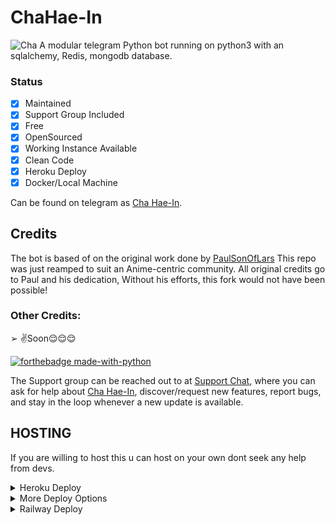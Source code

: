 # ChaHae-In
![Cha](https://telegra.ph//file/257059bc7f419a24a021d.jpg)
A modular telegram Python bot running on python3 with an sqlalchemy, Redis, mongodb database.

### Status

+ [x] Maintained
+ [x] Support Group Included
+ [x] Free
+ [x] OpenSourced
+ [x] Working Instance Available
+ [x] Clean Code
+ [x] Heroku Deploy
+ [x] Docker/Local Machine

Can be found on telegram as [Cha Hae-In](https://t.me/ChaHaeInbot).

## Credits
The bot is based of on the original work done by [PaulSonOfLars](https://github.com/PaulSonOfLars)
This repo was just reamped to suit an Anime-centric community. All original credits go to Paul and his dedication, Without his efforts, this fork would not have been possible!

### Other Credits:
➢ ✌️Soon😌😌😌

[![forthebadge made-with-python](http://ForTheBadge.com/images/badges/made-with-python.svg)](https://www.python.org/)

The Support group can be reached out to at [Support Chat](http://t.me/idk), where you can ask for help about [Cha Hae-In](https://t.me/ChaHaeInbot), discover/request new features, report bugs, and stay in the loop whenever a new update is available. 

## HOSTING
If you are willing to host this u can host on your own dont seek any help from devs.
<details>
	<summary>Heroku Deploy</summary>
	<br>
	<b>
The Easiest Way to Deploy This Bot is Via Heroku.
		In Order To deploy, You Just Have Fill The Necessary Environment Variables and Done!</b>
	
  <h1>
    <p align="left">
        <a href="https://heroku.com/deploy?template=https://github.com/Solo-Dragon/ChaHae-In">
            <img src="https://www.herokucdn.com/deploy/button.svg" alt="Deploy">
        </a>
    </p>
</h1>

</details> 

<details>
    <summary>More Deploy Options</summary>
    <br>
    <p align="center">

    Deploying on Local Machine

</p>

```console
    ~$ git clone https://github.com/Solo-Dragon/ChaHae-In
    ~$ cd AriseRobot
    ~$ cp sample_config.py config.py
```

Edit Config.py with your own Values

Start with ```python -m AriseRobot```

</details>    

<details>
      <summary>Railway Deploy </summary>
      <br>
       <p align="center">
       [![Deploy on Railway](https://railway.app/button.svg)](https://railway.app/new/template?template=https%3A%2F%2Fgithub.com%2FSolo-Dragon%2FChaHae-In&envs=INFOPIC%2CEVENT_LOGS%2CENV%2CAPI_ID%2CAPI_HASH%2CBOT_ID%2CMONGO_DB_URI%2COPENWEATHERMAP_ID%2CVIRUS_API_KEY%2CSTRICT_GBAN%2CCASH_API_KEY%2CTIME_API_KEY%2CSUPPORT_CHAT%2CSPAMWATCH_SUPPORT_CHAT%2CSPAMWATCH_API%2CBOT_USERNAME%2CJOIN_LOGGER%2CDRAGONS%2CDEV_USERS%2CDEMONS%2CWOLVES%2CTIGERS&optionalEnvs=INFOPIC%2CEVENT_LOGS&INFOPICDesc=Don%27t+change&EVENT_LOGSDesc=Set+channel+id+for+gban+logs&API_IDDesc=From+my.telegram.org&API_HASHDesc=My.telegram.org&MONGO_DB_URIDesc=Get+from+Mongodb.com&ENVDefault=ANYTHING&STRICT_GBANDefault=True)
      
</p>
      